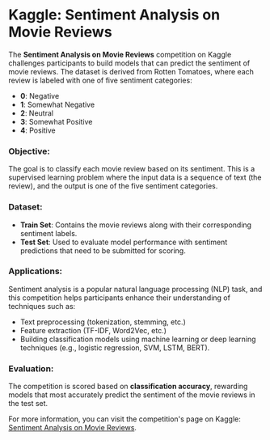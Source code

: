 # Kaggle: Sentiment Analysis on Movie Reviews

The **Sentiment Analysis on Movie Reviews** competition on Kaggle challenges participants to build models that can predict the sentiment of movie reviews. The dataset is derived from Rotten Tomatoes, where each review is labeled with one of five sentiment categories:

- **0**: Negative
- **1**: Somewhat Negative
- **2**: Neutral
- **3**: Somewhat Positive
- **4**: Positive

### Objective:
The goal is to classify each movie review based on its sentiment. This is a supervised learning problem where the input data is a sequence of text (the review), and the output is one of the five sentiment categories.

### Dataset:
- **Train Set**: Contains the movie reviews along with their corresponding sentiment labels.
- **Test Set**: Used to evaluate model performance with sentiment predictions that need to be submitted for scoring.

### Applications:
Sentiment analysis is a popular natural language processing (NLP) task, and this competition helps participants enhance their understanding of techniques such as:
- Text preprocessing (tokenization, stemming, etc.)
- Feature extraction (TF-IDF, Word2Vec, etc.)
- Building classification models using machine learning or deep learning techniques (e.g., logistic regression, SVM, LSTM, BERT).

### Evaluation:
The competition is scored based on **classification accuracy**, rewarding models that most accurately predict the sentiment of the movie reviews in the test set.

For more information, you can visit the competition's page on Kaggle: [Sentiment Analysis on Movie Reviews](https://www.kaggle.com/c/sentiment-analysis-on-movie-reviews/code).
